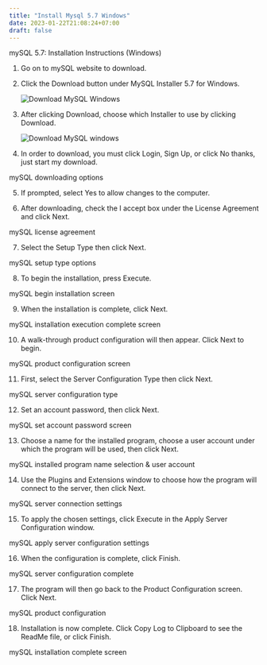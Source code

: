 ```yaml
---
title: "Install Mysql 5.7 Windows"
date: 2023-01-22T21:08:24+07:00
draft: false
---
```


mySQL 5.7: Installation Instructions (Windows)

1. Go on to mySQL website to download.

2. Click the Download button under MySQL Installer 5.7 for Windows.

    ![Download MySQL Windows](https://software.grok.lsu.edu/image/45572.png "Klik tombol download")

1. After clicking Download, choose which Installer to use by clicking Download.

    ![Download MySQL windows](https://software.grok.lsu.edu/image/45430.png "Pilih installer dan klik download")


2. In order to download, you must click Login, Sign Up, or click No thanks, just start my download.

mySQL downloading options


5. If prompted, select Yes to allow changes to the computer.

6. After downloading, check the I accept box under the License Agreement and click Next.

mySQL license agreement


7. Select the Setup Type then click Next.

mySQL setup type options


8. To begin the installation, press Execute.

mySQL begin installation screen


9. When the installation is complete, click Next.

mySQL installation execution complete screen


10. A walk-through product configuration will then appear. Click Next to begin.

mySQL product configuration screen


11. First, select the Server Configuration Type then click Next.

mySQL server configuration type


12. Set an account password, then click Next.

mySQL set account password screen


13. Choose a name for the installed program, choose a user account under which the program will be used, then click Next.

mySQL installed program name selection & user account


14. Use the Plugins and Extensions window to choose how the program will connect to the server, then click Next.

mySQL server connection settings


15. To apply the chosen settings, click Execute in the Apply Server Configuration window.

mySQL apply server configuration settings


16. When the configuration is complete, click Finish.

mySQL server configuration complete


17. The program will then go back to the Product Configuration screen. Click Next.

mySQL product configuration


18. Installation is now complete. Click Copy Log to Clipboard to see the ReadMe file, or click Finish.

mySQL installation complete screen
